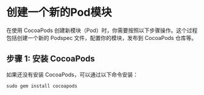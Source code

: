 # 创建一个新的Pod模块


在使用 CocoaPods 创建新模块（Pod）时，你需要按照以下步骤操作。这个过程包括创建一个新的 Podspec 文件，配置你的模块，发布到 CocoaPods 仓库等。

## 步骤 1: 安装 CocoaPods

如果还没有安装 CocoaPods，可以通过以下命令安装：

```
sudo gem install cocoapods
```